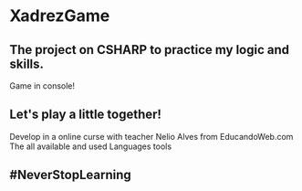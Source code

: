 # XadrezGame
## The project on CSHARP to practice my logic and skills.
Game in console!

## Let's play a little together!

Develop in a online curse with teacher Nelio Alves from EducandoWeb.com
The all available and used Languages tools

## #NeverStopLearning

